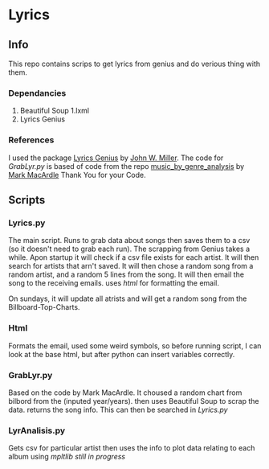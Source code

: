 # Lyrics
## Info
This repo contains scrips to get lyrics from genius and do verious thing with them.
### Dependancies
1. Beautiful Soup
  1.lxml
2. Lyrics Genius
### References
I used the package [Lyrics Genius](https://github.com/johnwmillr/LyricsGenius) by [John W. Miller](https://github.com/johnwmillr).
The code for *GrabLyr.py* is based of code from the repo [music_by_genre_analysis](https://github.com/MarkMacArdle/music_by_genre_analysis) by [Mark MacArdle](https://github.com/MarkMacArdle)
Thank You for your Code.

## Scripts
### Lyrics.py 
The main script. Runs to grab data about songs then saves them to a csv (so it doesn't need to grab each run). The scrapping from Genius takes a while. Apon startup it will check if a csv file exists for each artist.
It will then search for artists that arn't saved. It will then chose a random song from a random artist, and a random 5 lines from the song. It will then email the song to the receiving emails.
uses *html* for formatting the email.

On sundays, it will update all atrists and will get a random song from the Billboard-Top-Charts.

### Html
Formats the email,
used some weird symbols, so before running script, I can look at the base html, but after python can insert variables correctly.

### GrabLyr.py
Based on the code by Mark MacArdle. It choused a random chart from bilbord from the (inputed year/years). then uses Beautiful Soup to scrap the data. returns the song info.
This can then be searched in *Lyrics.py*

### LyrAnalisis.py
Gets csv for particular artist then uses the info to plot data relating to each album using *mpltlib* 
*still in progress*
